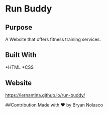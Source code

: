 # Run Buddy

## Purpose

A Website that offers fitness training services.

## Built With

*HTML
*CSS

## Website

https://lernantina.github.io/run-buddy/

##Contribution
Made with ❤️ by Bryan Nolasco
